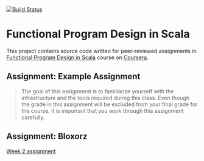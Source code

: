 [![Build Status](https://travis-ci.org/sczerwinski/coursera-progfun2.svg?branch=master)](https://travis-ci.org/sczerwinski/coursera-progfun2)

# Functional Program Design in Scala

This project contains source code written for peer-reviewed assignments in [Functional Program Design in Scala](https://www.coursera.org/learn/progfun2) course on [Coursera](https://www.coursera.org/).

## Assignment: Example Assignment

> The goal of this assignment is to familiarize yourself with the infrastructure and the tools required during this class. Even though the grade in this assignment will be excluded from your final grade for the course, it is important that you work through this assignment carefully.

## Assignment: Bloxorz

[Week 2 assignment](https://github.com/sczerwinski/coursera-progfun2/wiki/Week-2)

